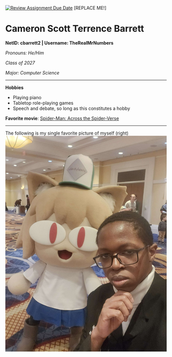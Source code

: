 [![Review Assignment Due Date](https://classroom.github.com/assets/deadline-readme-button-22041afd0340ce965d47ae6ef1cefeee28c7c493a6346c4f15d667ab976d596c.svg)](https://classroom.github.com/a/BpXStGJy)
[REPLACE ME!] 

# Cameron Scott Terrence Barrett
**NetID: cbarrett2 | Username: TheRealMrNumbers**

*Pronouns: He/Him*

*Class of 2027*

*Major: Computer Science*

---

**Hobbies**

- Playing piano
- Tabletop role-playing games
- Speech and debate, so long as this constitutes a hobby

**Favorite movie**: [Spider-Man: Across the Spider-Verse](https://www.imdb.com/title/tt9362722/)

---

The following is my single favorite picture of myself (right)
![The creature](20250215_163816.jpg)
